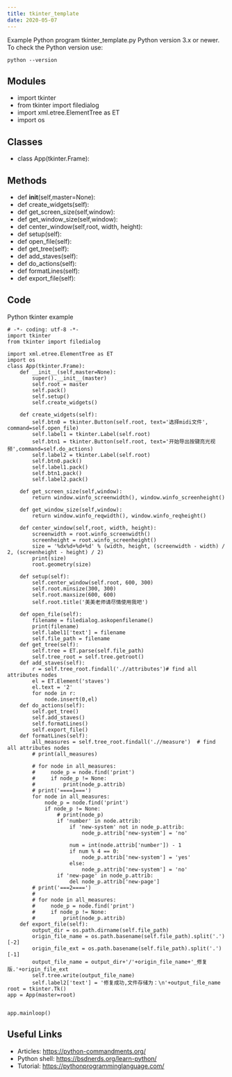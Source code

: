```yaml
---
title: tkinter_template
date: 2020-05-07
---
```

Example Python program tkinter_template.py
Python version 3.x or newer.
To check the Python version use:

    python --version

## Modules

* import tkinter
* from tkinter import filedialog
* import xml.etree.ElementTree as ET
* import os

## Classes

* class App(tkinter.Frame):

## Methods

* def __init__(self,master=None):
* def create_widgets(self):
* def get_screen_size(self,window):
* def get_window_size(self,window):
* def center_window(self,root, width, height):
* def setup(self):
* def open_file(self):
* def get_tree(self):
* def add_staves(self):
* def do_actions(self):
* def formatLines(self):
* def export_file(self):

## Code

Python tkinter example

    # -*- coding: utf-8 -*-
    import tkinter
    from tkinter import filedialog
    
    import xml.etree.ElementTree as ET
    import os
    class App(tkinter.Frame):
        def __init__(self,master=None):
            super().__init__(master)
            self.root = master
            self.pack()
            self.setup()
            self.create_widgets()
    
        def create_widgets(self):
            self.btn0 = tkinter.Button(self.root, text='选择midi文件', command=self.open_file)
            self.label1 = tkinter.Label(self.root)
            self.btn1 = tkinter.Button(self.root, text='开始导出按键亮光视频',command=self.do_actions)
            self.label2 = tkinter.Label(self.root)
            self.btn0.pack()
            self.label1.pack()
            self.btn1.pack()
            self.label2.pack()
    
        def get_screen_size(self,window):
            return window.winfo_screenwidth(), window.winfo_screenheight()
    
        def get_window_size(self,window):
            return window.winfo_reqwidth(), window.winfo_reqheight()
    
        def center_window(self,root, width, height):
            screenwidth = root.winfo_screenwidth()
            screenheight = root.winfo_screenheight()
            size = '%dx%d+%d+%d' % (width, height, (screenwidth - width) / 2, (screenheight - height) / 2)
            print(size)
            root.geometry(size)
    
        def setup(self):
            self.center_window(self.root, 600, 300)
            self.root.minsize(300, 300)
            self.root.maxsize(600, 600)
            self.root.title('美美老师请尽情使用我吧')
    
        def open_file(self):
            filename = filedialog.askopenfilename()
            print(filename)
            self.label1['text'] = filename
            self.file_path = filename
        def get_tree(self):
            self.tree = ET.parse(self.file_path)
            self.tree_root = self.tree.getroot()
        def add_staves(self):
            r = self.tree_root.findall('.//attributes')# find all attributes nodes
            el = ET.Element('staves')
            el.text = '2'
            for node in r:
                node.insert(0,el)
        def do_actions(self):
            self.get_tree()
            self.add_staves()
            self.formatLines()
            self.export_file()
        def formatLines(self):
            all_measures = self.tree_root.findall('.//measure')  # find all attributes nodes
            # print(all_measures)
    
            # for node in all_measures:
            #     node_p = node.find('print')
            #     if node_p != None:
            #         print(node_p.attrib)
            # print('====1===')
            for node in all_measures:
                node_p = node.find('print')
                if node_p != None:
                    # print(node_p)
                    if 'number' in node.attrib:
                        if 'new-system' not in node_p.attrib:
                            node_p.attrib['new-system'] = 'no'
    
                        num = int(node.attrib['number']) - 1
                        if num % 4 == 0:
                            node_p.attrib['new-system'] = 'yes'
                        else:
                            node_p.attrib['new-system'] = 'no'
                    if 'new-page' in node_p.attrib:
                        del node_p.attrib['new-page']
            # print('===2====')
            #
            # for node in all_measures:
            #     node_p = node.find('print')
            #     if node_p != None:
            #         print(node_p.attrib)
        def export_file(self):
            output_dir = os.path.dirname(self.file_path)
            origin_file_name = os.path.basename(self.file_path).split('.')[-2]
            origin_file_ext = os.path.basename(self.file_path).split('.')[-1]
            output_file_name = output_dir+'/'+origin_file_name+'_修复版.'+origin_file_ext
            self.tree.write(output_file_name)
            self.label2['text'] = '修复成功,文件存储为：\n'+output_file_name
    root = tkinter.Tk()
    app = App(master=root)
    
    
    app.mainloop()
    
    

## Useful Links

- Articles: https://python-commandments.org/
- Python shell: https://bsdnerds.org/learn-python/
- Tutorial: https://pythonprogramminglanguage.com/
